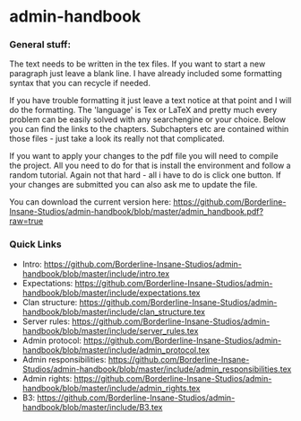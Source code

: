 admin-handbook
==============

### General stuff:

The text needs to be written in the tex files. If you want to start a new paragraph just leave a blank line. I have already included some formatting syntax that you can recycle if needed.

If you have trouble formatting it just leave a text notice at that point and I will do the formatting.
The 'language' is Tex or LaTeX and pretty much every problem can be easily solved with any searchengine or your choice.
Below you can find the links to the chapters. Subchapters etc are contained within those files - just take a look its really not that complicated.

If you want to apply your changes to the pdf file you will need to compile the project. All you need to do for that is install the environment and follow a random tutorial. Again not that hard - all i have to do is click one button.
If your changes are submitted you can also ask me to update the file.

You can download the current version here: https://github.com/Borderline-Insane-Studios/admin-handbook/blob/master/admin_handbook.pdf?raw=true

### Quick Links

  - Intro: https://github.com/Borderline-Insane-Studios/admin-handbook/blob/master/include/intro.tex
  - Expectations: https://github.com/Borderline-Insane-Studios/admin-handbook/blob/master/include/expectations.tex
  - Clan structure: https://github.com/Borderline-Insane-Studios/admin-handbook/blob/master/include/clan_structure.tex
  - Server rules: https://github.com/Borderline-Insane-Studios/admin-handbook/blob/master/include/server_rules.tex
  - Admin protocol: https://github.com/Borderline-Insane-Studios/admin-handbook/blob/master/include/admin_protocol.tex
  - Admin responsibilities: https://github.com/Borderline-Insane-Studios/admin-handbook/blob/master/include/admin_responsibilities.tex
  - Admin rights: https://github.com/Borderline-Insane-Studios/admin-handbook/blob/master/include/admin_rights.tex
  - B3: https://github.com/Borderline-Insane-Studios/admin-handbook/blob/master/include/B3.tex
  


